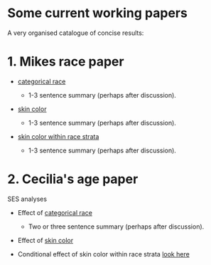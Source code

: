 
# Some current working papers

A very organised catalogue of concise results: 

# 1. Mikes race paper
 
 - [categorical race](/ses/user_wx/2020.7.11_examples.html)
   - 1-3 sentence summary (perhaps after discussion).
 
 - [skin color](/ses/user_wx/2020.7.11_examples.html)
    - 1-3 sentence summary (perhaps after discussion).

 - [skin color within race strata](/ses/user_wx/2020.7.11_examples.html)
   - 1-3 sentence summary (perhaps after discussion).
 
# 2. Cecilia's age paper

SES analyses
 - Effect of [categorical race](/ses/user_wx/2020.7.11_examples.html)
   - Two or three sentence summary (perhaps after discussion).
 
 - Effect of [skin color](/ses/user_wx/2020.7.11_examples.html)
 - Conditional effect of skin color within race strata [look here](/ses/user_wx/2020.7.11_examples.html)
